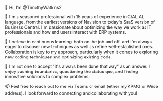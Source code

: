 👋 Hi, I’m @TimothyWatkins2

👀 I'm a seasoned professional with 15 years of experience in C/AL AL language, from the earliest versions of Navision to today's SaaS version of Business Central. I'm passionate about optimizing the way we work as IT professionals and how end users interact with ERP systems.

🌱 I believe in continuous learning, both on the job and off, and I'm always eager to discover new techniques as well as refine well-established ones. Collaboration is key to my approach, particularly when it comes to exploring new coding techniques and optimizing existing code.

💞️ I'm not one to accept "it's always been done that way" as an answer. I enjoy pushing boundaries, questioning the status quo, and finding innovative solutions to complex problems.

📫 Feel free to reach out to me via Teams or email (either my KPMG or Wiise address). I look forward to connecting and collaborating with you!

<!---
TimothyWatkins2/TimothyWatkins2 is a ✨ special ✨ repository because its `README.md` (this file) appears on your GitHub profile.
You can click the Preview link to take a look at your changes.
--->

